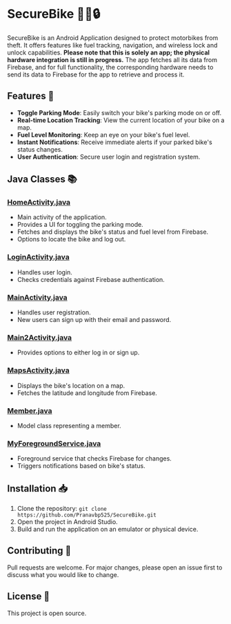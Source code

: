 # SecureBike 🚴‍♂️🔒

SecureBike is an Android Application designed to protect motorbikes from theft. It offers features like fuel tracking, navigation, and wireless lock and unlock capabilities. **Please note that this is solely an app; the physical hardware integration is still in progress.** The app fetches all its data from Firebase, and for full functionality, the corresponding hardware needs to send its data to Firebase for the app to retrieve and process it.

## Features 🌟

- **Toggle Parking Mode**: Easily switch your bike's parking mode on or off.
- **Real-time Location Tracking**: View the current location of your bike on a map.
- **Fuel Level Monitoring**: Keep an eye on your bike's fuel level.
- **Instant Notifications**: Receive immediate alerts if your parked bike's status changes.
- **User Authentication**: Secure user login and registration system.

## Java Classes 📚

### [HomeActivity.java](https://github.com/Pranavbp525/SecureBike/blob/master/app/src/main/java/com/example/securebike/HomeActivity.java)
- Main activity of the application.
- Provides a UI for toggling the parking mode.
- Fetches and displays the bike's status and fuel level from Firebase.
- Options to locate the bike and log out.

### [LoginActivity.java](https://github.com/Pranavbp525/SecureBike/blob/master/app/src/main/java/com/example/securebike/LoginActivity.java)
- Handles user login.
- Checks credentials against Firebase authentication.

### [MainActivity.java](https://github.com/Pranavbp525/SecureBike/blob/master/app/src/main/java/com/example/securebike/MainActivity.java)
- Handles user registration.
- New users can sign up with their email and password.

### [Main2Activity.java](https://github.com/Pranavbp525/SecureBike/blob/master/app/src/main/java/com/example/securebike/Main2Activity.java)
- Provides options to either log in or sign up.

### [MapsActivity.java](https://github.com/Pranavbp525/SecureBike/blob/master/app/src/main/java/com/example/securebike/MapsActivity.java)
- Displays the bike's location on a map.
- Fetches the latitude and longitude from Firebase.

### [Member.java](https://github.com/Pranavbp525/SecureBike/blob/master/app/src/main/java/com/example/securebike/Member.java)
- Model class representing a member.

### [MyForegroundService.java](https://github.com/Pranavbp525/SecureBike/blob/master/app/src/main/java/com/example/securebike/MyForegroundService.java)
- Foreground service that checks Firebase for changes.
- Triggers notifications based on bike's status.

## Installation 📥

1. Clone the repository: `git clone https://github.com/Pranavbp525/SecureBike.git`
2. Open the project in Android Studio.
3. Build and run the application on an emulator or physical device.

## Contributing 🤝

Pull requests are welcome. For major changes, please open an issue first to discuss what you would like to change.

## License 📄

This project is open source.

